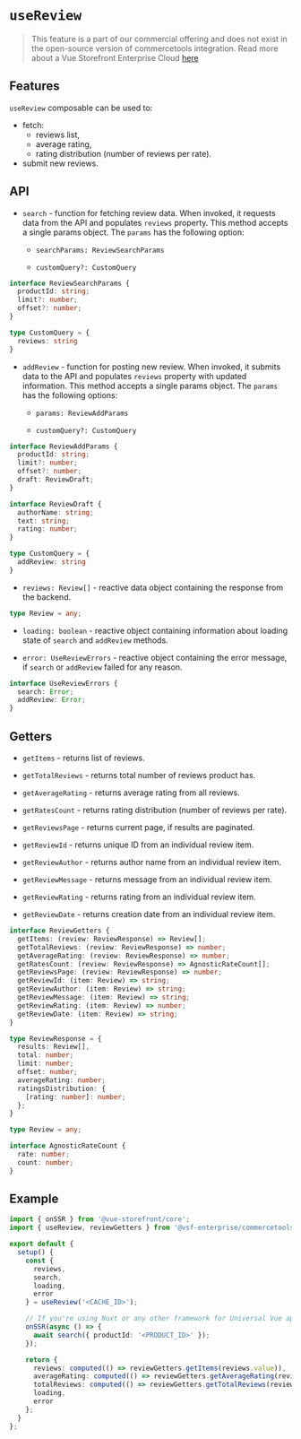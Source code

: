 # `useReview` <Badge text="Enterprise" type="info" />

> This feature is a part of our commercial offering and does not exist in the open-source version of commercetools integration. Read more about a Vue Storefront Enterprise Cloud [here](https://www.vuestorefront.io/enterprise)

## Features

`useReview` composable can be used to:

* fetch:
    * reviews list,
    * average rating,
    * rating distribution (number of reviews per rate).
* submit new reviews.

## API

- `search` - function for fetching review data. When invoked, it requests data from the API and populates `reviews` property. This method accepts a single params object. The `params` has the following option:

  - `searchParams: ReviewSearchParams`

  - `customQuery?: CustomQuery`

```typescript
interface ReviewSearchParams {
  productId: string;
  limit?: number;
  offset?: number;
}

type CustomQuery = {
  reviews: string
}
```

- `addReview` - function for posting new review. When invoked, it submits data to the API and populates `reviews` property with updated information. This method accepts a single params object. The `params` has the following options:

  - `params: ReviewAddParams`
  
  - `customQuery?: CustomQuery`

```typescript
interface ReviewAddParams {
  productId: string;
  limit?: number;
  offset?: number;
  draft: ReviewDraft;
}

interface ReviewDraft {
  authorName: string;
  text: string;
  rating: number;
}

type CustomQuery = {
  addReview: string
}
```

- `reviews: Review[]` - reactive data object containing the response from the backend.

```ts
type Review = any;
```

- `loading: boolean` - reactive object containing information about loading state of `search` and `addReview` methods.

- `error: UseReviewErrors` - reactive object containing the error message, if `search` or `addReview` failed for any reason.

```ts
interface UseReviewErrors {
  search: Error;
  addReview: Error;
}
```

## Getters

- `getItems` - returns list of reviews.

- `getTotalReviews` - returns total number of reviews product has.

- `getAverageRating` - returns average rating from all reviews.

- `getRatesCount` - returns rating distribution (number of reviews per rate).

- `getReviewsPage` - returns current page, if results are paginated.

- `getReviewId` - returns unique ID from an individual review item.

- `getReviewAuthor` - returns author name from an individual review item.

- `getReviewMessage` - returns message from an individual review item.

- `getReviewRating` - returns rating from an individual review item.

- `getReviewDate` - returns creation date from an individual review item.

```typescript
interface ReviewGetters {
  getItems: (review: ReviewResponse) => Review[];
  getTotalReviews: (review: ReviewResponse) => number;
  getAverageRating: (review: ReviewResponse) => number;
  getRatesCount: (review: ReviewResponse) => AgnosticRateCount[];
  getReviewsPage: (review: ReviewResponse) => number;
  getReviewId: (item: Review) => string;
  getReviewAuthor: (item: Review) => string;
  getReviewMessage: (item: Review) => string;
  getReviewRating: (item: Review) => number;
  getReviewDate: (item: Review) => string;
}

type ReviewResponse = {
  results: Review[],
  total: number;
  limit: number;
  offset: number;
  averageRating: number;
  ratingsDistribution: {
    [rating: number]: number;
  };
}

type Review = any;

interface AgnosticRateCount {
  rate: number;
  count: number;
}
```

## Example

```typescript
import { onSSR } from '@vue-storefront/core';
import { useReview, reviewGetters } from '@vsf-enterprise/commercetoolss';

export default {
  setup() {
    const {
      reviews,
      search,
      loading,
      error
    } = useReview('<CACHE_ID>');

    // If you're using Nuxt or any other framework for Universal Vue apps
    onSSR(async () => {
      await search({ productId: '<PRODUCT_ID>' });
    });

    return {
      reviews: computed(() => reviewGetters.getItems(reviews.value)),
      averageRating: computed(() => reviewGetters.getAverageRating(reviews.value)),
      totalReviews: computed(() => reviewGetters.getTotalReviews(reviews.value)),
      loading,
      error
    };
  }
};
```

